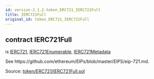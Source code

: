 ```yaml
---
id: version-2.1.2-token_ERC721_IERC721Full
title: IERC721Full
original_id: token_ERC721_IERC721Full
---
```


<div class="contract-doc"><div class="contract"><h2 class="contract-header"><span class="contract-kind">contract</span> IERC721Full</h2><p class="base-contracts"><span>is</span> <a href="token_ERC721_IERC721.html">IERC721</a><span>, </span><a href="token_ERC721_IERC721Enumerable.html">IERC721Enumerable</a><span>, </span><a href="token_ERC721_IERC721Metadata.html">IERC721Metadata</a></p><p class="description">See https://github.com/ethereum/EIPs/blob/master/EIPS/eip-721.md.</p><div class="source">Source: <a href="https://github.com/OpenZeppelin/zeppelin-solidity/blob/v2.1.2/contracts/token/ERC721/IERC721Full.sol" target="_blank">token/ERC721/IERC721Full.sol</a></div></div></div>
